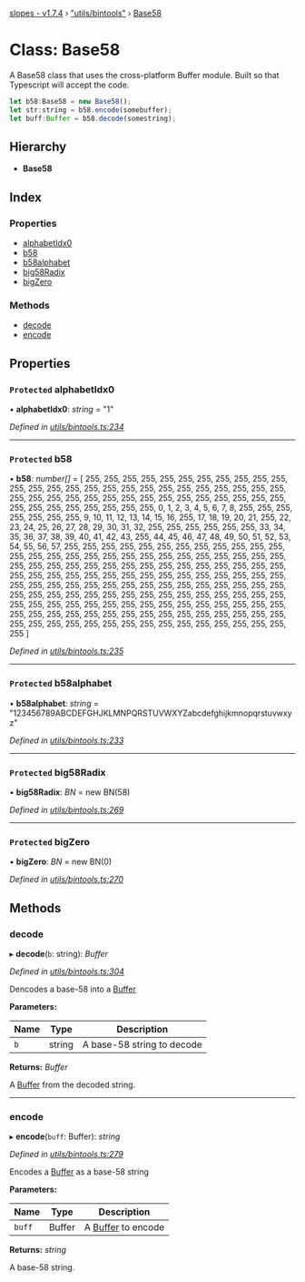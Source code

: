 [slopes - v1.7.4](../README.md) › ["utils/bintools"](../modules/_utils_bintools_.md) › [Base58](_utils_bintools_.base58.md)

# Class: Base58

A Base58 class that uses the cross-platform Buffer module. Built so that Typescript will accept the code.

```js
let b58:Base58 = new Base58();
let str:string = b58.encode(somebuffer);
let buff:Buffer = b58.decode(somestring);
```

## Hierarchy

* **Base58**

## Index

### Properties

* [alphabetIdx0](_utils_bintools_.base58.md#protected-alphabetidx0)
* [b58](_utils_bintools_.base58.md#protected-b58)
* [b58alphabet](_utils_bintools_.base58.md#protected-b58alphabet)
* [big58Radix](_utils_bintools_.base58.md#protected-big58radix)
* [bigZero](_utils_bintools_.base58.md#protected-bigzero)

### Methods

* [decode](_utils_bintools_.base58.md#decode)
* [encode](_utils_bintools_.base58.md#encode)

## Properties

### `Protected` alphabetIdx0

• **alphabetIdx0**: *string* = "1"

*Defined in [utils/bintools.ts:234](https://github.com/ava-labs/slopes/blob/998aaee/src/utils/bintools.ts#L234)*

___

### `Protected` b58

• **b58**: *number[]* =  [
        255, 255, 255, 255, 255, 255, 255, 255,
        255, 255, 255, 255, 255, 255, 255, 255,
        255, 255, 255, 255, 255, 255, 255, 255,
        255, 255, 255, 255, 255, 255, 255, 255,
        255, 255, 255, 255, 255, 255, 255, 255,
        255, 255, 255, 255, 255, 255, 255, 255,
        255, 0, 1, 2, 3, 4, 5, 6,
        7, 8, 255, 255, 255, 255, 255, 255,
        255, 9, 10, 11, 12, 13, 14, 15,
        16, 255, 17, 18, 19, 20, 21, 255,
        22, 23, 24, 25, 26, 27, 28, 29,
        30, 31, 32, 255, 255, 255, 255, 255,
        255, 33, 34, 35, 36, 37, 38, 39,
        40, 41, 42, 43, 255, 44, 45, 46,
        47, 48, 49, 50, 51, 52, 53, 54,
        55, 56, 57, 255, 255, 255, 255, 255,
        255, 255, 255, 255, 255, 255, 255, 255,
        255, 255, 255, 255, 255, 255, 255, 255,
        255, 255, 255, 255, 255, 255, 255, 255,
        255, 255, 255, 255, 255, 255, 255, 255,
        255, 255, 255, 255, 255, 255, 255, 255,
        255, 255, 255, 255, 255, 255, 255, 255,
        255, 255, 255, 255, 255, 255, 255, 255,
        255, 255, 255, 255, 255, 255, 255, 255,
        255, 255, 255, 255, 255, 255, 255, 255,
        255, 255, 255, 255, 255, 255, 255, 255,
        255, 255, 255, 255, 255, 255, 255, 255,
        255, 255, 255, 255, 255, 255, 255, 255,
        255, 255, 255, 255, 255, 255, 255, 255,
        255, 255, 255, 255, 255, 255, 255, 255,
        255, 255, 255, 255, 255, 255, 255, 255,
        255, 255, 255, 255, 255, 255, 255, 255
    ]

*Defined in [utils/bintools.ts:235](https://github.com/ava-labs/slopes/blob/998aaee/src/utils/bintools.ts#L235)*

___

### `Protected` b58alphabet

• **b58alphabet**: *string* = "123456789ABCDEFGHJKLMNPQRSTUVWXYZabcdefghijkmnopqrstuvwxyz"

*Defined in [utils/bintools.ts:233](https://github.com/ava-labs/slopes/blob/998aaee/src/utils/bintools.ts#L233)*

___

### `Protected` big58Radix

• **big58Radix**: *BN* =  new BN(58)

*Defined in [utils/bintools.ts:269](https://github.com/ava-labs/slopes/blob/998aaee/src/utils/bintools.ts#L269)*

___

### `Protected` bigZero

• **bigZero**: *BN* =  new BN(0)

*Defined in [utils/bintools.ts:270](https://github.com/ava-labs/slopes/blob/998aaee/src/utils/bintools.ts#L270)*

## Methods

###  decode

▸ **decode**(`b`: string): *Buffer*

*Defined in [utils/bintools.ts:304](https://github.com/ava-labs/slopes/blob/998aaee/src/utils/bintools.ts#L304)*

Dencodes a base-58 into a [Buffer](https://github.com/feross/buffer)

**Parameters:**

Name | Type | Description |
------ | ------ | ------ |
`b` | string | A base-58 string to decode  |

**Returns:** *Buffer*

A [Buffer](https://github.com/feross/buffer) from the decoded string.

___

###  encode

▸ **encode**(`buff`: Buffer): *string*

*Defined in [utils/bintools.ts:279](https://github.com/ava-labs/slopes/blob/998aaee/src/utils/bintools.ts#L279)*

Encodes a [Buffer](https://github.com/feross/buffer) as a base-58 string

**Parameters:**

Name | Type | Description |
------ | ------ | ------ |
`buff` | Buffer | A [Buffer](https://github.com/feross/buffer) to encode  |

**Returns:** *string*

A base-58 string.
